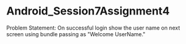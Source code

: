 # Android_Session7Assignment4

 Problem Statement:
 On successful login show the user name on next screen using bundle passing as "Welcome UserName." 
